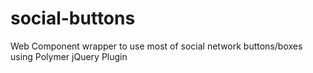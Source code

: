 social-buttons
==============

Web Component wrapper to use most of social network buttons/boxes using Polymer jQuery Plugin

